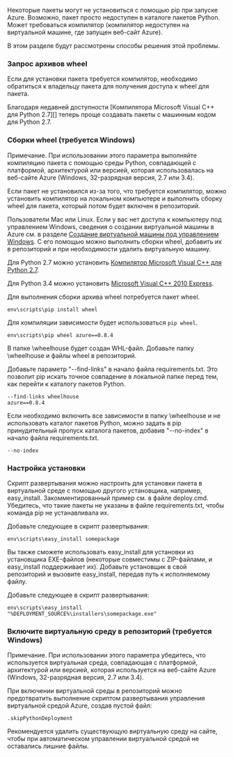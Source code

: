 ﻿Некоторые пакеты могут не установиться с помощью pip при запуске Azure.  Возможно, пакет просто недоступен в каталоге пакетов Python.  Может требоваться компилятор (компилятор недоступен на виртуальной машине, где запущен веб-сайт Azure).

В этом разделе будут рассмотрены способы решения этой проблемы.

### Запрос архивов wheel

Если для установки пакета требуется компилятор, необходимо обратиться к владельцу пакета для получения доступа к wheel для пакета.

Благодаря недавней доступности [Компилятора Microsoft Visual C++ для Python 2.7][] теперь проще создавать пакеты с машинным кодом для Python 2.7.

### Сборки wheel (требуется Windows)

Примечание. При использовании этого параметра выполняйте компиляцию пакета с помощью среды Python, совпадающей с платформой, архитектурой или версией, которая использовалась на веб-сайте Azure (Windows, 32-разрядная версия, 2.7 или 3.4).

Если пакет не установился из-за того, что требуется компилятор, можно установить компилятор на локальном компьютере и выполнить сборку wheel для пакета, который потом будет включен в репозиторий.

Пользователи Mac или Linux. Если у вас нет доступа к компьютеру под управлением Windows, сведения о создании виртуальной машины в Azure см. в разделе [Создание виртуальной машины под управлением Windows][].  С его помощью можно выполнить сборки wheel, добавить их в репозиторий и при необходимости удалить виртуальную машину. 

Для Python 2.7 можно установить [Компилятор Microsoft Visual C++ для Python 2.7][].

Для Python 3.4 можно установить [Microsoft Visual C++ 2010 Express][].

Для выполнения сборки архива wheel потребуется пакет wheel.

    env\scripts\pip install wheel

Для компиляции зависимости будет использоваться `pip wheel`.

    env\scripts\pip wheel azure==0.8.4

В папке \wheelhouse будет создан WHL-файл.  Добавьте папку \wheelhouse и файлы wheel в репозиторий.

Добавьте параметр "--find-links" в начало файла requirements.txt. Это позволит pip искать точное совпадение в локальной папке перед тем, как перейти к каталогу пакетов Python.

    --find-links wheelhouse
    azure==0.8.4
			
Если необходимо включить все зависимости в папку \wheelhouse и не использовать каталог пакетов Python, можно задать в pip принудительный пропуск каталога пакетов, добавив "--no-index" в начало файла requirements.txt.

    --no-index

### Настройка установки

Скрипт развертывания можно настроить для установки пакета в виртуальной среде с помощью другого установщика, например, easy\_install.  Закомментированный пример см. в файле deploy.cmd.  Убедитесь, что такие пакеты не указаны в файле requirements.txt, чтобы команда pip не устанавливала их.

Добавьте следующее в скрипт развертывания:

    env\scripts\easy_install somepackage

Вы также сможете использовать easy\_install для установки из установщика EXE-файлов (некоторые совместимы с ZIP-файлами, и  easy\_install поддерживает их).  Добавьте установщик в свой репозиторий и вызовите easy\_install, передав путь к исполняемому файлу.

Добавьте следующее в скрипт развертывания:

    env\scripts\easy_install "%DEPLOYMENT_SOURCE%\installers\somepackage.exe"

### Включите виртуальную среду в репозиторий (требуется Windows)

Примечание. При использовании этого параметра убедитесь, что используется виртуальная среда, совпадающая с платформой, архитектурой или версией, которая используется на веб-сайте Azure (Windows, 32-разрядная версия, 2.7 или 3.4).

При включении виртуальной среды в репозиторий можно предотвратить выполнение скриптом развертывания управления виртуальной средой Azure, создав пустой файл:

    .skipPythonDeployment

Рекомендуется удалить существующую виртуальную среду на сайте, чтобы при автоматическом управлении виртуальной средой не оставались лишние файлы.


[Создание виртуальной машины под управлением Windows]: http://azure.microsoft.com/ru-ru/documentation/articles/virtual-machines-windows-tutorial/
[Компилятор Microsoft Visual C++ для Python 2.7]: http:://aka.ms/vcpython27
[Microsoft Visual C++ 2010 Express]: http://go.microsoft.com/?linkid=9709949
<!--HONumber=42-->
